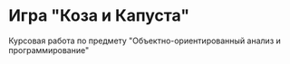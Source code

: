 # Игра "Коза и Капуста"
Курсовая работа по предмету "Объектно-ориентированный анализ и программирование"
